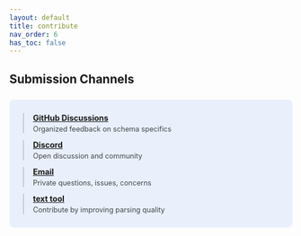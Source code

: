```yaml
---
layout: default
title: contribute
nav_order: 6
has_toc: false
---
```


 
## Submission Channels

<div style="background: rgba(59, 130, 246, 0.1); border-radius: 8px; padding: 24px; margin: 24px 0;">
  <div style="display: grid; gap: 12px;">
    <div style="border-left: 2px solid rgba(148, 163, 184, 0.5); padding-left: 16px;">
      <strong><a href="https://github.com/OnlyWorlds/OnlyWorlds/discussions/categories/schema" style="color: inherit;">GitHub Discussions</a></strong>
      <div style="margin-top: 4px; font-size: 0.9em; opacity: 0.8;">Organized feedback on schema specifics</div>
    </div>
    <div style="border-left: 2px solid rgba(148, 163, 184, 0.5); padding-left: 16px;">
      <strong><a href="https://discord.gg/twCjqvVBwb" style="color: inherit;">Discord</a></strong>
      <div style="margin-top: 4px; font-size: 0.9em; opacity: 0.8;">Open discussion and community</div>
    </div>
    <div style="border-left: 2px solid rgba(148, 163, 184, 0.5); padding-left: 16px;">
      <strong><a href="mailto:info@onlyworlds.com" style="color: inherit;">Email</a></strong>
      <div style="margin-top: 4px; font-size: 0.9em; opacity: 0.8;">Private questions, issues, concerns</div>
    </div>
    <div style="border-left: 2px solid rgba(148, 163, 184, 0.5); padding-left: 16px;">
      <strong><a href="https://onlyworlds.com/text_tool" style="color: inherit;">text tool</a></strong>
      <div style="margin-top: 4px; font-size: 0.9em; opacity: 0.8;">Contribute by improving parsing quality</div>
    </div>
  </div>
</div>
 
